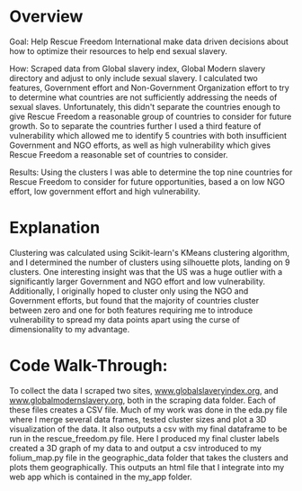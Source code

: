 # Overview
  Goal:
  Help Rescue Freedom International make data driven decisions about how to optimize their resources to help end sexual slavery.

  How:
  Scraped data from Global slavery index, Global Modern slavery directory and adjust to only include sexual slavery. I calculated two features, Government effort and Non-Government Organization effort to try to determine what countries are not sufficiently addressing the needs of sexual slaves. Unfortunately, this didn't separate the countries enough to give Rescue Freedom a reasonable group of countries to consider for future growth. So to separate the countries further I used a third feature of vulnerability which allowed me to identify 5 countries with both insufficient Government and NGO efforts, as well as high vulnerability which gives Rescue Freedom a reasonable set of countries to consider.

  Results:
  Using the clusters I was able to determine the top nine countries for Rescue Freedom to consider for future opportunities, based a on low NGO effort, low government effort and high vulnerability.


# Explanation
  Clustering was calculated using Scikit-learn's KMeans clustering algorithm, and I determined the number of clusters using silhouette plots, landing on 9 clusters.
  One interesting insight was that the US was a huge outlier with a significantly larger Government and NGO effort and low vulnerability. Additionally, I originally hoped to cluster only using the NGO and Government efforts, but found that the majority of countries cluster between zero and one for both features requiring me to introduce vulnerability to spread my data points apart using the curse of dimensionality to my advantage.

# Code Walk-Through:
  To collect the data I scraped two sites, www.globalslaveryindex.org, and www.globalmodernslavery.org, both in the scraping data folder. Each of these files creates a CSV file.
  Much of my work was done in the eda.py file where I merge several data frames, tested cluster sizes and plot a 3D visualization of the data. It also outputs a csv with my final dataframe to be run in the rescue_freedom.py file. Here I produced my final cluster labels created a 3D graph of my data to and output a csv introduced to my folium_map.py file in the geographic_data folder that takes the clusters and plots them geographically. This outputs an html file that I integrate into my web app which is contained in the my_app folder.
